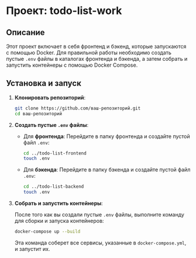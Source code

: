 # Проект: todo-list-work

## Описание

Этот проект включает в себя фронтенд и бэкенд, которые запускаются с помощью Docker. Для правильной работы необходимо создать пустые `.env` файлы в каталогах фронтенда и бэкенда, а затем собрать и запустить контейнеры с помощью Docker Compose.

## Установка и запуск

1. **Клонировать репозиторий**:

    ```bash
    git clone https://github.com/ваш-репозиторий.git
    cd ваш-репозиторий
    ```

2. **Создать пустые `.env` файлы**:

    - Для **фронтенда**:
        Перейдите в папку фронтенда и создайте пустой файл `.env`:

        ```bash
        cd ../todo-list-frontend
        touch .env
        ```

    - Для **бэкенда**:
        Перейдите в папку бэкенда и создайте пустой файл `.env`:

        ```bash
        cd ../todo-list-backend
        touch .env
        ```

3. **Собрать и запустить контейнеры**:

    После того как вы создали пустые `.env` файлы, выполните команду для сборки и запуска контейнеров:

    ```bash
    docker-compose up --build
    ```

    Эта команда соберет все сервисы, указанные в `docker-compose.yml`, и запустит их.






